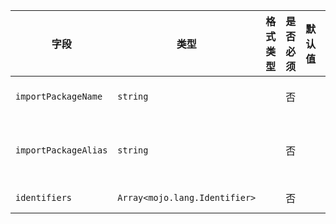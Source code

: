 | 字段 | 类型 | 格式类型 | 是否必须 | 默认值 | 说明 |
|---|---|---|---|---|---|
| `importPackageName` | `string` |  | 否 |  | imported package name |
| `importPackageAlias` | `string` |  | 否 |  | alias for the imported package name |
| `identifiers` | `Array<mojo.lang.Identifier>` |  | 否 |  | imported identifiers |
